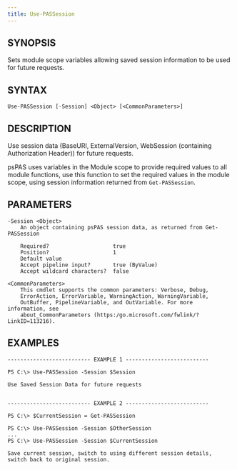 ```yaml
---
title: Use-PASSession
---
```


## SYNOPSIS

Sets module scope variables allowing saved session information to be used for future requests.

## SYNTAX

    Use-PASSession [-Session] <Object> [<CommonParameters>]

## DESCRIPTION

Use session data (BaseURI, ExternalVersion, WebSession (containing Authorization Header)) for future requests.

psPAS uses variables in the Module scope to provide required values to all module functions, use this function to
set the required values in the module scope, using session information returned from `Get-PASSession`.

## PARAMETERS

    -Session <Object>
        An object containing psPAS session data, as returned from Get-PASSession

        Required?                    true
        Position?                    1
        Default value
        Accept pipeline input?       true (ByValue)
        Accept wildcard characters?  false

    <CommonParameters>
        This cmdlet supports the common parameters: Verbose, Debug,
        ErrorAction, ErrorVariable, WarningAction, WarningVariable,
        OutBuffer, PipelineVariable, and OutVariable. For more information, see
        about_CommonParameters (https:/go.microsoft.com/fwlink/?LinkID=113216).

## EXAMPLES

    -------------------------- EXAMPLE 1 --------------------------

    PS C:\> Use-PASSession -Session $Session

    Use Saved Session Data for future requests


    -------------------------- EXAMPLE 2 --------------------------

    PS C:\> $CurrentSession = Get-PASSession

    PS C:\> Use-PASSession -Session $OtherSession
    ...
    PS C:\> Use-PASSession -Session $CurrentSession

    Save current session, switch to using different session details, switch back to original session.
